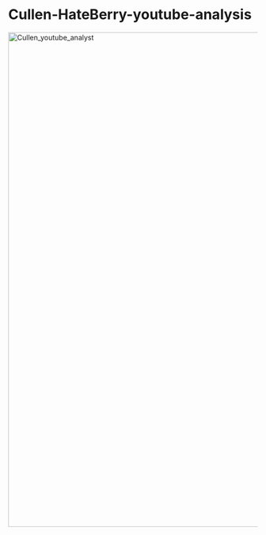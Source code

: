 # Cullen-HateBerry-youtube-analysis
<img width="1000" Height="1000" alt="Cullen_youtube_analyst" src="https://github.com/Meuracha/Cullen-Hateberry-youtube-analysis/assets/87271901/46be2b0c-3f2a-451f-ab24-8f9693117a0c">
